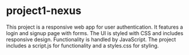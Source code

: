# project1-nexus
This project is a responsive web app for user authentication. It features a login and signup page with forms. The UI is styled with CSS and includes responsive design. Functionality is handled by JavaScript. The project includes a script.js for functionality and a styles.css for styling.
